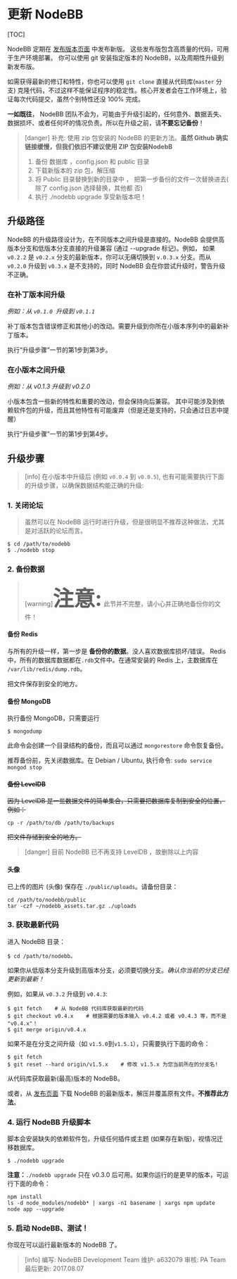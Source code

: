 # 更新 NodeBB

[TOC]

NodeBB 定期在 [发布版本页面](https://github.com/NodeBB/NodeBB/releases) 中发布新版。 这些发布版包含高质量的代码，可用于生产环境部署。
你可以使用 git 安装指定版本的 NodeBB，以及周期性升级到新发布版。

如需获得最新的修订和特性，你也可以使用 `git clone` 直接从代码库(`master` 分支) 克隆代码，不过这样不能保证程序的稳定性。核心开发者会在工作环境上，验证每次代码提交，虽然个别特性还没 100% 完成。

**一如既往**， NodeBB 团队不会为，可能由于升级引起的，任何意外、数据丢失、数据损坏、或者任何坏的情况负责。所以在升级之前，请**不要忘记备份**！

>[danger] 补充: 使用 zip 包安装的 NodeBB 的更新方法。**虽然 Github 确实链接缓慢，但我们依旧不建议使用 ZIP 包安装NodebB**
> 1. 备份 数据库 ，config.json 和 public 目录
> 2. 下载新版本的 zip 包，解压缩
> 3.  将 Public 目录替换到新的目录中 ， 把第一步备份的文件一次替换进去( 除了 config.json 选择替换，其他都 否)
> 4. 执行 ./nodebb upgrade
> 享受新版本吧！

## 升级路径
NodeBB 的升级路径设计为，在不同版本之间升级是直接的。NodeBB 会提供高版本分支和低版本分支直接的升级兼容 (通过 --upgrade 标记)。例如， 如果 `v0.2.2` 是 `v0.2.x` 分支的最新版本，你可以无痛切换到 `v.0.3.x` 分支。而从 `v0.2.0` 升级到 `v0.3.x` 是不支持的，同时 NodeBB 会在你尝试升级时，警告升级不正确。

### 在补丁版本间升级
*例如：从 `v0.1.0 `升级到 `v0.1.1`*

补丁版本包含错误修正和其他小的改动。需要升级到你所在小版本序列中的最新补丁版本。

执行“升级步骤”一节的第1步到第3步。

### 在小版本之间升级
*例如：从 v0.1.3 升级到 v0.2.0*

小版本包含一些新的特性和重要的改动，但会保持向后兼容。 其中可能涉及到依赖软件包的升级，而且其他特性有可能废弃（但是还是支持的，只会通过日志中提醒）

执行“升级步骤”一节的第1步到第4步。

## 升级步骤
>[info] 在小版本中升级后 (例如 `v0.0.4` 到 `v0.0.5`), 也有可能需要执行下面的升级步骤，以确保数据结构能正确的升级:

### 1. 关闭论坛

> 虽然可以在 NodeBB 运行时进行升级，但是很明显不推荐这种做法，尤其是对活跃的论坛而言。
```
$ cd /path/to/nodebb
$ ./nodebb stop
```
### 2. 备份数据
>[warning]**<font style="font-size:48px;">注意:</font>**
此节并不完整，请小心并正确地备份你的文件！

#### 备份 Redis
与所有的升级一样，第一步是 **备份你的数据**。没人喜欢数据库损坏/错误。
Redis 中，所有的数据库数据都在` .rdb `文件中。在通常安装的 Redis 上，主数据库在 `/var/lib/redis/dump.rdb`。

把文件保存到安全的地方。

#### 备份 MongoDB
执行备份 MongoDB，只需要运行
```
$ mongodump
```
此命令会创建一个目录结构的备份，而且可以通过 `mongorestore` 命令恢复备份。

推荐备份前，先关闭数据库。在 Debian / Ubuntu, 执行命令: `sudo service mongod stop`

#### ~~备份 LevelDB~~
~~因为 LevelDB 是一些数据文件的简单集合，只需要把数据库复制到安全的位置，例如：~~
```
cp -r /path/to/db /path/to/backups
```
~~把文件存储到安全的地方。~~

>[danger] 目前 NodeBB 已不再支持 LevelDB ，故删除以上内容

#### 头像
已上传的图片 (头像) 保存在 `./public/uploads`。请备份目录：
```
cd /path/to/nodebb/public
tar -czf ~/nodebb_assets.tar.gz ./uploads
```
### 3. 获取最新代码
进入 NodeBB 目录：
```
$ cd /path/to/nodebb。
```
如果你从低版本分支升级到高版本分支，必须要切换分支。*确认你当前的分支已经更新到最新！*

例如，如果从 `v0.3.2` 升级到 `v0.4.3`:
```
$ git fetch    # 从 NodeBB 代码库获取最新的代码
$ git checkout v0.4.x    # 根据需要的版本输入 v0.4.2 或者 v0.4.3 等，而不是 "v0.4.x"！
$ git merge origin/v0.4.x
```
如果不是在分支之间升级（如 `v1.5.0`到`v1.5.1`），只需要执行下面的命令：
```
$ git fetch
$ git reset --hard origin/v1.5.x    # 修改 v1.5.x 为您当前所在的分支名!
```
从代码库获取最新(最高)版本的 NodeBB。

或者，从 [发布页面](https://github.com/NodeBB/NodeBB/releases) 下载 NodeBB 的最新版本，解压并覆盖原有文件。**不推荐此方法**。

### 4. 运行 NodeBB 升级脚本
脚本会安装缺失的依赖软件包，升级任何插件或主题 (如果存在新版)，视情况迁移数据库。
```
$ ./nodebb upgrade
```
**注意：**`./nodebb upgrade` 只在 v0.3.0 后可用。如果你运行的是更早的版本，可运行下面的命令：
```
npm install
ls -d node_modules/nodebb* | xargs -n1 basename | xargs npm update
node app --upgrade
```
### 5. 启动 NodeBB、测试！
你现在可以运行最新版本的 NodeBB 了。

>[info] 编写: NodeBB Development Team
维护: a632079
审核: PA Team
最后更新: 2017.08.07